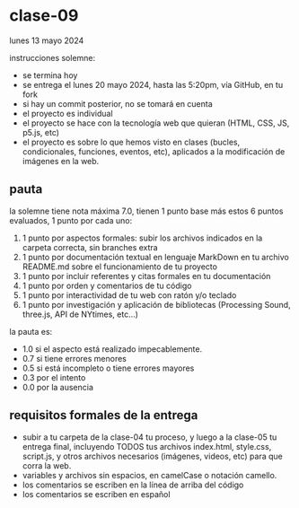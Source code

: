 # clase-09

lunes 13 mayo 2024

instrucciones solemne:

- se termina hoy
- se entrega el lunes 20 mayo 2024, hasta las 5:20pm, vía GitHub, en tu fork
- si hay un commit posterior, no se tomará en cuenta
- el proyecto es individual
- el proyecto se hace con la tecnología web que quieran (HTML, CSS, JS, p5.js, etc)
- el proyecto es sobre lo que hemos visto en clases (bucles, condicionales, funciones, eventos, etc), aplicados a la modificación de imágenes en la web.

## pauta

la solemne tiene nota máxima 7.0, tienen 1 punto base más estos 6 puntos evaluados, 1 punto por cada uno:

1. 1 punto por aspectos formales: subir los archivos indicados en la carpeta correcta, sin branches extra
2. 1 punto por documentación textual en lenguaje MarkDown en tu archivo README.md sobre el funcionamiento de tu proyecto
3. 1 punto por incluir referentes y citas formales en tu documentación
4. 1 punto por orden y comentarios de tu código
5. 1 punto por interactividad de tu web con ratón y/o teclado
6. 1 punto por investigación y aplicación de bibliotecas (Processing Sound, three.js, API de NYtimes, etc...)

la pauta es:

- 1.0 si el aspecto está realizado impecablemente.
- 0.7 si tiene errores menores
- 0.5 si está incompleto o tiene errores mayores
- 0.3 por el intento
- 0.0 por la ausencia

## requisitos formales de la entrega

- subir a tu carpeta de la clase-04 tu proceso, y luego a la clase-05 tu entrega final, incluyendo TODOS tus archivos index.html, style.css, script.js, y otros archivos necesarios (imágenes, videos, etc) para que corra la web.
- variables y archivos sin espacios, en camelCase o notación camello.
- los comentarios se escriben en la línea de arriba del código
- los comentarios se escriben en español
